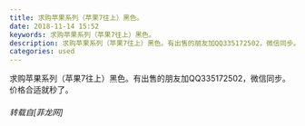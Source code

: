 ```yaml
---
title: 求购苹果系列（苹果7往上）黑色。
date: 2018-11-14 15:52
keywords: 求购苹果系列（苹果7往上）黑色。
description: 求购苹果系列（苹果7往上）黑色。有出售的朋友加QQ335172502，微信同步。价格合适就秒了。
categories: used
---
```

<td class="t_f" id="postmessage_2276425">

求购苹果系列（苹果7往上）黑色。有出售的朋友加QQ335172502，微信同步。价格合适就秒了。</td>
###### 转载自[菲龙网]